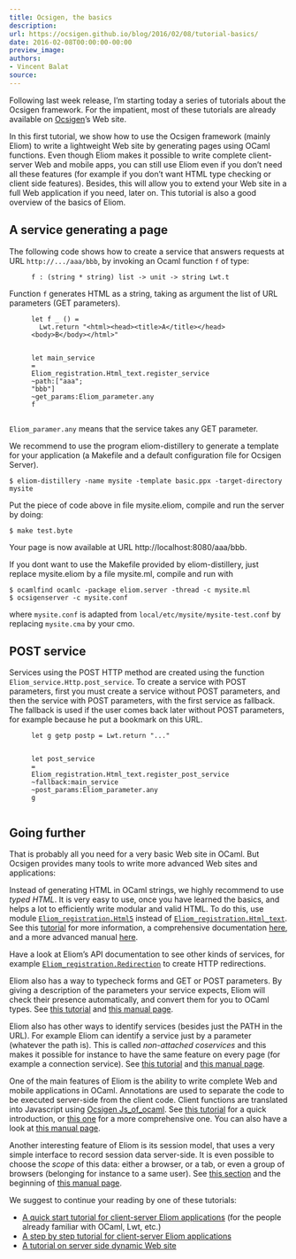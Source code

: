 ```yaml
---
title: Ocsigen, the basics
description:
url: https://ocsigen.github.io/blog/2016/02/08/tutorial-basics/
date: 2016-02-08T00:00:00-00:00
preview_image:
authors:
- Vincent Balat
source:
---
```


<p>Following last week release,
I&rsquo;m starting today a series of tutorials about the Ocsigen framework. For the impatient, most of these tutorials are already available on <a href="http://ocsigen.org/tuto">Ocsigen</a>&rsquo;s Web site.</p>

<p>In this first tutorial, we show how to use the Ocsigen framework (mainly Eliom) to write a lightweight Web site by generating pages using OCaml functions.
Even though Eliom makes it possible to write complete client-server Web and mobile apps,
you can still use Eliom even if you don&rsquo;t need all these features (for example if you don&rsquo;t want HTML type checking or client side features). Besides, this will allow you to extend your Web site in a full Web application if you need, later on. This tutorial is also a good overview of the basics of Eliom.</p>

<h2>A service generating a page</h2>

<p>The following code shows how to create a service that answers requests at URL <code class="language-plaintext highlighter-rouge">http://.../aaa/bbb</code>, by invoking an Ocaml function <code class="language-plaintext highlighter-rouge">f</code> of type:</p>

<figure class="highlight"><pre><code class="language-ocaml" data-lang="ocaml"><span class="n">f</span> <span class="o">:</span> <span class="p">(</span><span class="kt">string</span> <span class="o">*</span> <span class="kt">string</span><span class="p">)</span> <span class="kt">list</span> <span class="o">-&gt;</span> <span class="kt">unit</span> <span class="o">-&gt;</span> <span class="kt">string</span> <span class="nn">Lwt</span><span class="p">.</span><span class="n">t</span></code></pre></figure>

<p>Function <code class="language-plaintext highlighter-rouge">f</code> generates HTML as a string, taking as argument the list of URL parameters (GET parameters).</p>

<figure class="highlight"><pre><code class="language-ocaml" data-lang="ocaml"><span class="k">let</span> <span class="n">f</span> <span class="n">_</span> <span class="bp">()</span> <span class="o">=</span>
  <span class="nn">Lwt</span><span class="p">.</span><span class="n">return</span> <span class="s2">&quot;&lt;html&gt;&lt;head&gt;&lt;title&gt;A&lt;/title&gt;&lt;/head&gt;&lt;body&gt;B&lt;/body&gt;&lt;/html&gt;&quot;</span>

<span class="k">let</span> <span class="n">main_service</span> <span class="o">=</span>
  <span class="nn">Eliom_registration</span><span class="p">.</span><span class="nn">Html_text</span><span class="p">.</span><span class="n">register_service</span>
    <span class="o">~</span><span class="n">path</span><span class="o">:</span><span class="p">[</span><span class="s2">&quot;aaa&quot;</span><span class="p">;</span> <span class="s2">&quot;bbb&quot;</span><span class="p">]</span>
    <span class="o">~</span><span class="n">get_params</span><span class="o">:</span><span class="nn">Eliom_parameter</span><span class="p">.</span><span class="n">any</span>
    <span class="n">f</span></code></pre></figure>

<p><code class="language-plaintext highlighter-rouge">Eliom_paramer.any</code> means that the service takes any GET parameter.</p>

<p>We recommend to use the program eliom-distillery to generate a template for your application (a Makefile and a default configuration file for Ocsigen Server).</p>

<div class="language-plaintext highlighter-rouge"><div class="highlight"><pre class="highlight"><code>$ eliom-distillery -name mysite -template basic.ppx -target-directory mysite
</code></pre></div></div>
<p>Put the piece of code above in file mysite.eliom, compile and run the server by doing:</p>

<div class="language-plaintext highlighter-rouge"><div class="highlight"><pre class="highlight"><code>$ make test.byte
</code></pre></div></div>
<p>Your page is now available at URL http://localhost:8080/aaa/bbb.</p>

<p>If you dont want to use the Makefile provided by eliom-distillery, just replace mysite.eliom by a file mysite.ml, compile and run with</p>

<div class="language-plaintext highlighter-rouge"><div class="highlight"><pre class="highlight"><code>$ ocamlfind ocamlc -package eliom.server -thread -c mysite.ml
$ ocsigenserver -c mysite.conf
</code></pre></div></div>
<p>where <code class="language-plaintext highlighter-rouge">mysite.conf</code> is adapted from <code class="language-plaintext highlighter-rouge">local/etc/mysite/mysite-test.conf</code> by replacing <code class="language-plaintext highlighter-rouge">mysite.cma</code> by your cmo.</p>

<h2>POST service</h2>

<p>Services using the POST HTTP method are created using the function <code class="language-plaintext highlighter-rouge">Eliom_service.&#8203;Http.&#8203;post_service</code>. To create a service with POST parameters, first you must create a service without POST parameters, and then the service with POST parameters, with the first service as fallback. The fallback is used if the user comes back later without POST parameters, for example because he put a bookmark on this URL.</p>

<figure class="highlight"><pre><code class="language-ocaml" data-lang="ocaml"><span class="k">let</span> <span class="n">g</span> <span class="n">getp</span> <span class="n">postp</span> <span class="o">=</span> <span class="nn">Lwt</span><span class="p">.</span><span class="n">return</span> <span class="s2">&quot;...&quot;</span>

<span class="k">let</span> <span class="n">post_service</span> <span class="o">=</span>
  <span class="nn">Eliom_registration</span><span class="p">.</span><span class="nn">Html_text</span><span class="p">.</span><span class="n">register_post_service</span>
    <span class="o">~</span><span class="n">fallback</span><span class="o">:</span><span class="n">main_service</span>
    <span class="o">~</span><span class="n">post_params</span><span class="o">:</span><span class="nn">Eliom_parameter</span><span class="p">.</span><span class="n">any</span>
    <span class="n">g</span></code></pre></figure>

<h2>Going further</h2>

<p>That is probably all you need for a very basic Web site in OCaml.
But Ocsigen provides many tools to write more advanced Web sites
and applications:</p>

<p>Instead of generating HTML in OCaml strings, we highly recommend to use
<em>typed HTML</em>. It is very easy to use, once you have learned the basics,
and helps a lot to efficiently write modular and valid HTML.
To do this, use module
<a href="http://ocsigen.org/eliom/api/server/Eliom_registration.Html5"><code class="language-plaintext highlighter-rouge">Eliom_registration.Html5</code></a>
instead of
<a href="http://ocsigen.org/eliom/api/server/Eliom_registration.Html_text"><code class="language-plaintext highlighter-rouge">Eliom_registration.Html_text</code></a>.
See this
<a href="http://ocsigen.org/tuto/manual/application#tyxml">tutorial</a>
for more information, a comprehensive documentation
<a href="http://ocsigen.org/tyxml/manual/">here</a>,
and a more advanced manual
<a href="http://ocsigen.org/eliom/manual/clientserver-html">here</a>.</p>

<p>Have a look at Eliom&rsquo;s API documentation to see other kinds of services,
for example <a href="http://ocsigen.org/eliom/api/server/Eliom_registration.Redirection"><code class="language-plaintext highlighter-rouge">Eliom_registration.Redirection</code></a>
to create HTTP redirections.</p>

<p>Eliom also has a way to typecheck forms and GET or POST parameters.
By giving a description of the parameters your service expects,
Eliom will check their presence automatically, and convert them
for you to OCaml types.
See
<a href="http://ocsigen.org/tuto/manual/interaction">this tutorial</a>
and <a href="http://ocsigen.org/eliom/manual/server-params">this manual page</a>.</p>

<p>Eliom also has other ways to identify services (besides just the PATH
in the URL). For example Eliom can identify a service just by a parameter
(whatever the path is). This is called <em>non-attached coservices</em> and
this makes it possible for instance to have the same feature on every page
(for example a connection service).
See
<a href="http://ocsigen.org/tuto/manual/interaction">this tutorial</a>
and <a href="http://ocsigen.org/eliom/manual/server-services">this manual page</a>.</p>

<p>One of the main features of Eliom is the ability to write complete
Web and mobile applications in OCaml. Annotations are used to
separate the code to be executed server-side from the client code.
Client functions are translated into Javascript using
<a href="http://ocsigen.org/js_of_ocaml/">Ocsigen Js_of_ocaml</a>.
See
<a href="http://ocsigen.org/tuto/manual/tutowidgets">this tutorial</a> for
a quick introduction,
or <a href="http://ocsigen.org/tuto/manual/application">this one</a> for a
more comprehensive one.
You can also have a look at
<a href="http://ocsigen.org/eliom/manual/clientserver-applications">this manual page</a>.</p>

<p>Another interesting feature of Eliom is its session model, that uses a
very simple interface to record session data server-side.
It is even possible to choose
the <em>scope</em> of this data: either a browser, or a tab, or even a group
of browsers (belonging for instance to a same user).
See
<a href="http://ocsigen.org/tuto/manual/interaction#eref">this section</a>
and the beginning of
<a href="http://ocsigen.org/eliom/manual/server-state">this manual page</a>.</p>

<p>We suggest to continue your reading by one of these tutorials:</p>

<ul>
  <li><a href="http://ocsigen.org/tuto/manual/tutowidgets">A quick start tutorial for client-server Eliom applications</a> (for the people already familiar with OCaml, Lwt, etc.)</li>
  <li><a href="http://ocsigen.org/tuto/manual/application">A step by step tutorial for client-server Eliom applications</a></li>
  <li><a href="http://ocsigen.org/tuto/manual/interaction">A tutorial on server side dynamic Web site</a></li>
</ul>


